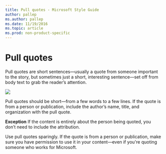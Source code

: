 ```yaml
---
title: Pull quotes - Microsoft Style Guide
author: pallep
ms.author: pallep
ms.date: 11/19/2016
ms.topic: article
ms.prod: non-product-specific
---
```


# Pull quotes

Pull quotes are short sentences—usually a quote from someone important to the story, but sometimes just a short, interesting sentence—set off from body text to grab the reader’s attention. 

![](media/scannable-content/pull-quote.png)

Pull quotes
should be short—from a few words to a few lines. If the quote is
from a person or publication, include the author’s name, title, and
organization with the pull quote.

**Exception** If the content is entirely about the person being quoted, you don’t need to include the attribution.

Use
pull quotes sparingly. If the quote is from a person
or publication, make sure you have permission to use it in your
content—even if you're quoting someone who works for Microsoft.
